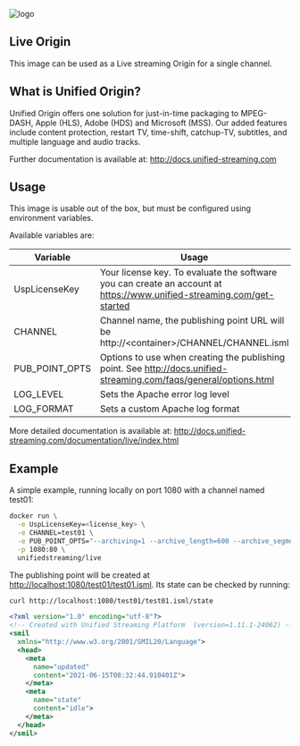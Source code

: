 ![logo](https://raw.githubusercontent.com/unifiedstreaming/origin/master/unifiedstreaming-logo-black.png)

Live Origin
-----------
This image can be used as a Live streaming Origin for a single channel. 


What is Unified Origin?
-----------------------
Unified Origin offers one solution for just-in-time packaging to MPEG-DASH, Apple (HLS), Adobe (HDS) and Microsoft (MSS). Our added features include content protection, restart TV, time-shift, catchup-TV, subtitles, and multiple language and audio tracks.

Further documentation is available at: <http://docs.unified-streaming.com>

Usage
-----
This image is usable out of the box, but must be configured using environment variables.

Available variables are:

|Variable        |Usage   |Mandatory?|
|----------------|--------|----------|
|UspLicenseKey |Your license key. To evaluate the software you can create an account at <https://www.unified-streaming.com/get-started>|Yes|
|CHANNEL|Channel name, the publishing point URL will be http://<container\>/CHANNEL/CHANNEL.isml|Yes|
|PUB_POINT_OPTS  |Options to use when creating the publishing point. See http://docs.unified-streaming.com/faqs/general/options.html|No|
|LOG_LEVEL|Sets the Apache error log level|No|
|LOG_FORMAT|Sets a custom Apache log format|No|


More detailed documentation is available at: <http://docs.unified-streaming.com/documentation/live/index.html>

Example
-------
A simple example, running locally on port 1080 with a channel named test01:

```bash
docker run \
  -e UspLicenseKey=<license_key> \
  -e CHANNEL=test01 \
  -e PUB_POINT_OPTS="--archiving=1 --archive_length=600 --archive_segment_length=60 --dvr_window_length=30 --restart_on_encoder_reconnect" \
  -p 1080:80 \
  unifiedstreaming/live
```

The publishing point will be created at <http://localhost:1080/test01/test01.isml>.
Its state can be checked by running:

```bash
curl http://localhost:1080/test01/test01.isml/state
```

```xml
<?xml version="1.0" encoding="utf-8"?>
<!-- Created with Unified Streaming Platform  (version=1.11.1-24062) -->
<smil
  xmlns="http://www.w3.org/2001/SMIL20/Language">
  <head>
    <meta
      name="updated"
      content="2021-06-15T08:32:44.910401Z">
    </meta>
    <meta
      name="state"
      content="idle">
    </meta>
  </head>
</smil>
```

